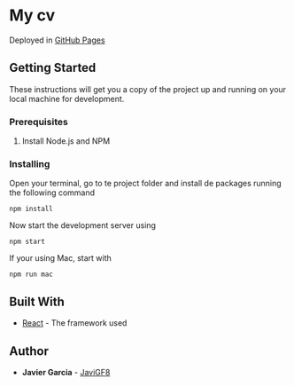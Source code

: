 # My cv

Deployed in [GitHub Pages](https://javigf8.github.io/my-cv/)

## Getting Started

These instructions will get you a copy of the project up and running on your local machine for development.

### Prerequisites

1. Install Node.js and NPM

### Installing

Open your terminal, go to te project folder and install de packages running the following command

```
npm install
```

Now start the development server using

```
npm start
```

If your using Mac, start with

```
npm run mac
```

## Built With

- [React](https://facebook.github.io/react/docs/getting-started) - The framework used

## Author

- **Javier Garcia** - [JaviGF8](https://github.com/JaviGF8)
